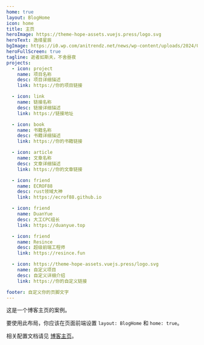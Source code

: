 ```yaml
---
home: true
layout: BlogHome
icon: home
title: 主页
heroImage: https://theme-hope-assets.vuejs.press/logo.svg
heroText: 逸缕星辰
bgImage: https://i0.wp.com/anitrendz.net/news/wp-content/uploads/2024/07/makeine_ep1_screenshot1.png?resize=696%2C392&ssl=1
heroFullScreen: true
tagline: 逝者如斯夫，不舍昼夜
projects:
  - icon: project
    name: 项目名称
    desc: 项目详细描述
    link: https://你的项目链接

  - icon: link
    name: 链接名称
    desc: 链接详细描述
    link: https://链接地址

  - icon: book
    name: 书籍名称
    desc: 书籍详细描述
    link: https://你的书籍链接

  - icon: article
    name: 文章名称
    desc: 文章详细描述
    link: https://你的文章链接

  - icon: friend
    name: ECROF88
    desc: rust领域大神
    link: https://ecrof88.github.io

  - icon: friend
    name: DuanYue
    desc: 大工CPC组长
    link: https://duanyue.top

  - icon: friend
    name: Resince
    desc: 超级前端工程师
    link: https://resince.fun

  - icon: https://theme-hope-assets.vuejs.press/logo.svg
    name: 自定义项目
    desc: 自定义详细介绍
    link: https://你的自定义链接

footer: 自定义你的页脚文字
---
```


这是一个博客主页的案例。

要使用此布局，你应该在页面前端设置 `layout: BlogHome` 和 `home: true`。

相关配置文档请见 [博客主页](https://theme-hope.vuejs.press/zh/guide/blog/home.html)。
